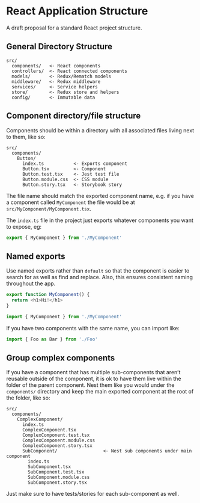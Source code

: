 # React Application Structure

A draft proposal for a standard React project structure.

## General Directory Structure


    src/
      components/   <- React components
      controllers/  <- React connected components
      models/       <- Redux/Rematch models
      middleware/   <- Redux middleware
      services/     <- Service helpers
      store/        <- Redux store and helpers
      config/       <- Immutable data


## Component directory/file structure

Components should be within a directory with all associated files living next to them, like so:


    src/
      components/
        Button/
          index.ts           <- Exports component
          Button.tsx         <- Component
          Button.test.tsx    <- Jest test file 
          Button.module.css  <- CSS module
          Button.story.tsx   <- Storybook story

The file name should match the exported component name, e.g. if you have a component called `MyComponent` the file would be at `src/MyComponent/MyComponent.tsx`.

The `index.ts` file in the project just exports whatever components you want to expose, eg:

```ts
export { MyComponent } from './MyComponent'
```

## Named exports

Use named exports rather than `default` so that the component is easier to search for as well as find and replace. Also, this ensures consistent naming throughout the app.

```ts
export function MyComponent() {
  return <h1>Hi!</h1>
}
```

```ts
import { MyComponent } from './MyComponent'
```

If you have two components with the same name, you can import like:


```ts
import { Foo as Bar } from './Foo'
```

## Group complex components

If you have a component that has multiple sub-components that aren’t reusable outside of the component, it is ok to have them live within the folder of the parent component. Nest them like you would under the `components/` directory and keep the main exported component at the root of the folder, like so:


    src/
      components/
        ComplexComponent/
          index.ts
          ComplexComponent.tsx
          ComplexComponent.test.tsx
          ComplexComponent.module.css
          ComplexComponent.story.tsx
          SubComponent/                 <- Nest sub components under main component
            index.ts
            SubComponent.tsx
            SubComponent.test.tsx
            SubComponent.module.css
            SubComponent.story.tsx

Just make sure to have tests/stories for each sub-component as well.
